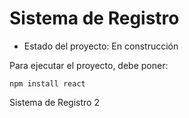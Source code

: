 <h1> Sistema de Registro </h1>

- Estado del proyecto: En construcción

Para ejecutar el proyecto, debe poner:

```npm install react```

Sistema de Registro 2
